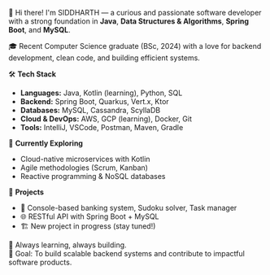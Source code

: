👋 Hi there! I'm SIDDHARTH — a curious and passionate software developer with a strong foundation in **Java**, **Data Structures & Algorithms**, **Spring Boot**, and **MySQL**.  

🎓 Recent Computer Science graduate (BSc, 2024) with a love for backend development, clean code, and building efficient systems.

🛠️ **Tech Stack**  
- **Languages:** Java, Kotlin (learning), Python, SQL  
- **Backend:** Spring Boot, Quarkus, Vert.x, Ktor  
- **Databases:** MySQL, Cassandra, ScyllaDB  
- **Cloud & DevOps:** AWS, GCP (learning), Docker, Git  
- **Tools:** IntelliJ, VSCode, Postman, Maven, Gradle  

🚀 **Currently Exploring**  
- Cloud-native microservices with Kotlin  
- Agile methodologies (Scrum, Kanban)  
- Reactive programming & NoSQL databases  

📂 **Projects**  
- 🔧 Console-based banking system, Sudoku solver, Task manager  
- 🌐 RESTful API with Spring Boot + MySQL  
- 🏗️ New project in progress (stay tuned!)

🧠 Always learning, always building.  
🎯 Goal: To build scalable backend systems and contribute to impactful software products.
